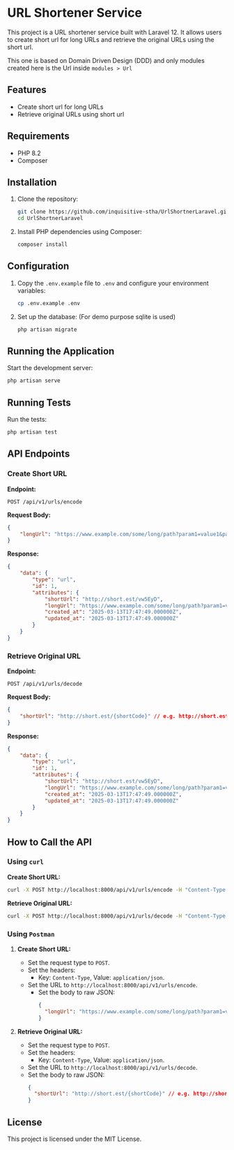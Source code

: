 # URL Shortener Service

This project is a URL shortener service built with Laravel 12. It allows users to create short url for long URLs and retrieve the original URLs using the short url.

This one is based on Domain Driven Design (DDD) and only modules created here is the Url inside `modules > Url`

## Features

- Create short url for long URLs
- Retrieve original URLs using short url

## Requirements

- PHP 8.2
- Composer

## Installation

1. Clone the repository:
    ```sh
    git clone https://github.com/inquisitive-stha/UrlShortnerLaravel.git
    cd UrlShortnerLaravel
    ```

2. Install PHP dependencies using Composer:
    ```sh
    composer install
    ```

## Configuration

1. Copy the `.env.example` file to `.env` and configure your environment variables:
    ```sh
    cp .env.example .env
    ```

2. Set up the database: (For demo purpose sqlite is used)
    ```sh
    php artisan migrate
    ```

## Running the Application

Start the development server:
```sh
php artisan serve
```

## Running Tests

Run the tests:
```sh
php artisan test
```

## API Endpoints

### Create Short URL

**Endpoint:**
```
POST /api/v1/urls/encode
```

**Request Body:**
```json
{
    "longUrl": "https://www.example.com/some/long/path?param1=value1&param2=value3"
}
```

**Response:**
```json
{
    "data": {
        "type": "url",
        "id": 1,
        "attributes": {
            "shortUrl": "http://short.est/vw5EyD",
            "longUrl": "https://www.example.com/some/long/path?param1=value1&param2=value3",
            "created_at": "2025-03-13T17:47:49.000000Z",
            "updated_at": "2025-03-13T17:47:49.000000Z"
        }
    }
}
```

### Retrieve Original URL

**Endpoint:**
```
POST /api/v1/urls/decode
```

**Request Body:**
```json
{
    "shortUrl": "http://short.est/{shortCode}" // e.g. http://short.est/vw5EyD
}
```

**Response:**
```json
{
    "data": {
        "type": "url",
        "id": 1,
        "attributes": {
            "shortUrl": "http://short.est/vw5EyD",
            "longUrl": "https://www.example.com/some/long/path?param1=value1&param2=value3",
            "created_at": "2025-03-13T17:47:49.000000Z",
            "updated_at": "2025-03-13T17:47:49.000000Z"
        }
    }
}
```

## How to Call the API

### Using `curl`

**Create Short URL:**
```sh
curl -X POST http://localhost:8000/api/v1/urls/encode -H "Content-Type: application/json" -d '{"longUrl": "https://www.example.com/some/long/path?param1=value1&param2=value3"}'
```

**Retrieve Original URL:**
```sh
curl -X POST http://localhost:8000/api/v1/urls/decode -H "Content-Type: application/json" -d '{"shortUrl": "http://short.est/{shortCode}"}'

```

### Using `Postman`

1. **Create Short URL:**
    - Set the request type to `POST`.
    - Set the headers:
        - Key: `Content-Type`, Value: `application/json`.
    - Set the URL to `http://localhost:8000/api/v1/urls/encode`.
      - Set the body to raw JSON:
        ```json
        {
          "longUrl": "https://www.example.com/some/long/path?param1=value1&param2=value3"
        }
        ```

2. **Retrieve Original URL:**
    - Set the request type to `POST`.
    - Set the headers:
        - Key: `Content-Type`, Value: `application/json`.
    - Set the URL to `http://localhost:8000/api/v1/urls/decode`.
    - Set the body to raw JSON:
      ```json
      {
        "shortUrl": "http://short.est/{shortCode}" // e.g. http://short.est/vw5EyD
      }
      ```

## License

This project is licensed under the MIT License.
```
